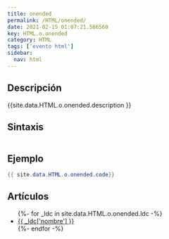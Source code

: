```yaml
---
title: onended
permalink: /HTML/onended/
date: 2021-02-15 01:07:21.566560
key: HTML.o.onended
category: HTML
tags: ['evento html']
sidebar: 
  nav: html
---
```


## Descripción
{{site.data.HTML.o.onended.description }}

## Sintaxis
~~~html
~~~

## Ejemplo
~~~java
{{ site.data.HTML.o.onended.code}}
~~~

## Artículos
<ul>
{%- for _ldc in site.data.HTML.o.onended.ldc -%}
   <li>
       <a href="{{_ldc['url'] }}">{{ _ldc['nombre'] }}</a>
   </li>
{%- endfor -%}
</ul>
